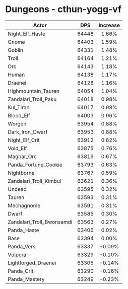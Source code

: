 # Dungeons - cthun-yogg-vf
| Actor | DPS | Increase |
|---|:---:|:---:|
|Night_Elf_Haste|64448|1.66%|
|Gnome|64403|1.59%|
|Goblin|64331|1.48%|
|Troll|64164|1.21%|
|Orc|64143|1.18%|
|Human|64138|1.17%|
|Draenei|64128|1.16%|
|Highmountain_Tauren|64054|1.04%|
|Zandalari_Troll_Paku|64018|0.98%|
|Kul_Tiran|64017|0.98%|
|Blood_Elf|64003|0.96%|
|Worgen|63954|0.88%|
|Dark_Iron_Dwarf|63953|0.88%|
|Night_Elf_Crit|63912|0.82%|
|Void_Elf|63875|0.76%|
|Maghar_Orc|63819|0.67%|
|Panda_Fortune_Cookie|63793|0.63%|
|Nightborne|63767|0.59%|
|Zandalari_Troll_Kimbul|63621|0.36%|
|Undead|63595|0.32%|
|Tauren|63593|0.31%|
|Mechagnome|63591|0.31%|
|Dwarf|63585|0.30%|
|Zandalari_Troll_Bwonsamdi|63563|0.27%|
|Panda_Haste|63406|0.02%|
|Base|63394|0.00%|
|Panda_Vers|63337|-0.09%|
|Vulpera|63329|-0.10%|
|Lightforged_Draenei|63305|-0.14%|
|Panda_Crit|63290|-0.16%|
|Panda_Mastery|63249|-0.23%|
